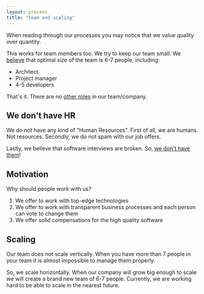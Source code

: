 ```yaml
---
layout: process
title: "Team and scaling"
---
```


When reading through our processes you may notice
that we value quality over quantity.

This works for team members too. We try to keep our team small.
We [believe](https://blog.bufferapp.com/small-teams-why-startups-often-win-against-google-and-facebook-the-science-behind-why-smaller-teams-get-more-done) that optimal size of the team is 6-7 people, including:

- Architect
- Project manager
- 4-5 developers

That's it. There are no [other roles](/meta/rsdp/roles-and-responsibilities) in our team/company.


## We don't have HR

We do not have any kind of "Human Resources".
First of all, we are humans. Not resources.
Secondly, we do not spam with our job offers.

Lastly, we believe that software interviews are broken.
So, [we don't have them](/meta/rsdp/job-application/)!


## Motivation

Why should people work with us?

1. We offer to work with top-edge technologies
2. We offer to work with transparent business processes and each person can vote to change them
3. We offer solid compensations for the high quality software


## Scaling

Our team does not scale vertically.
When you have more than 7 people in your team it
is almost impossible to manage them properly.

So, we scale horizontally.
When our company will grow big enough to scale we will create a brand new team of 6-7 people.
Currently, we are working hard to be able to scale in the nearest future.

